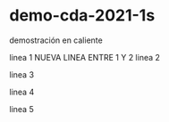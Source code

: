 # demo-cda-2021-1s
demostración en caliente

linea 1
NUEVA LINEA ENTRE 1 Y 2
linea 2

linea 3

linea 4

linea 5
